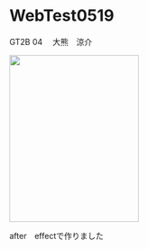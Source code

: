 # WebTest0519
<!doctype html>
<html>
<head>
<meta charset="utf-8">
<title>無題ドキュメント</title>
</head>

<body>
<p>GT2B 04 　大熊　涼介</p>
<p><img src="うますけ6.png" width="229" height="296" alt=""/></p>
<p>after　effectで作りました</p>
</body>
</html>
